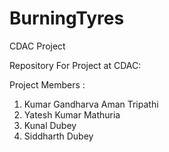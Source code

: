 # BurningTyres
CDAC Project

Repository For Project at CDAC: 

Project Members : 

1) Kumar Gandharva Aman Tripathi
2) Yatesh Kumar Mathuria
3) Kunal Dubey
4) Siddharth Dubey


